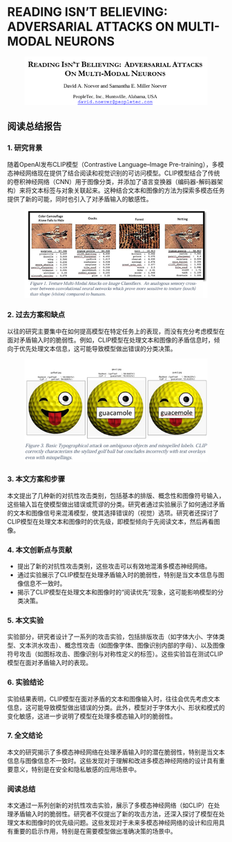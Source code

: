 # READING ISN’T BELIEVING:  ADVERSARIAL ATTACKS  ON MULTI-MODAL NEURONS

<figure><img src="../.gitbook/assets/image (5) (1) (1) (1) (1) (1) (1) (1) (1) (1) (1) (1) (1) (1) (1) (1) (1) (1) (1) (1) (1) (1) (1) (1) (1) (1) (1) (1) (1) (1) (1) (1) (1) (1).png" alt=""><figcaption></figcaption></figure>

## 阅读总结报告

### 1. 研究背景

随着OpenAI发布CLIP模型（Contrastive Language–Image Pre-training），多模态神经网络现在提供了结合阅读和视觉识别的可访问模型。CLIP模型结合了传统的卷积神经网络（CNN）用于图像分类，并添加了语言变换器（编码器-解码器架构）来将文本标签与对象关联起来。这种结合文本和图像的方法为探索多模态任务提供了新的可能，同时也引入了对矛盾输入的敏感性。

<figure><img src="../.gitbook/assets/image (6) (1) (1) (1) (1) (1) (1) (1) (1) (1) (1) (1) (1) (1) (1) (1) (1) (1) (1) (1) (1) (1) (1) (1) (1) (1) (1) (1) (1) (1) (1) (1).png" alt=""><figcaption></figcaption></figure>

### 2. 过去方案和缺点

以往的研究主要集中在如何提高模型在特定任务上的表现，而没有充分考虑模型在面对矛盾输入时的脆弱性。例如，CLIP模型在处理文本和图像的矛盾信息时，倾向于优先处理文本信息，这可能导致模型做出错误的分类决策。

<figure><img src="../.gitbook/assets/image (7) (1) (1) (1) (1) (1) (1) (1) (1) (1) (1) (1) (1) (1) (1) (1) (1) (1) (1) (1) (1) (1) (1) (1) (1) (1) (1) (1) (1).png" alt=""><figcaption></figcaption></figure>

### 3. 本文方案和步骤

本文提出了几种新的对抗性攻击类别，包括基本的排版、概念性和图像符号输入，这些输入旨在使模型做出错误或荒谬的分类。研究者通过实验展示了如何通过矛盾的文本和图像信号来混淆模型，使其选择错误的（视觉）选项。研究者还探讨了CLIP模型在处理文本和图像时的优先级，即模型倾向于先阅读文本，然后再看图像。

### 4. 本文创新点与贡献

* 提出了新的对抗性攻击类别，这些攻击可以有效地混淆多模态神经网络。
* 通过实验展示了CLIP模型在处理矛盾输入时的脆弱性，特别是当文本信息与图像信息不一致时。
* 揭示了CLIP模型在处理文本和图像时的“阅读优先”现象，这可能影响模型的分类决策。

### 5. 本文实验

实验部分，研究者设计了一系列的攻击实验，包括排版攻击（如字体大小、字体类型、文本洪水攻击）、概念性攻击（如图像字体、图像识别内部的字母）、以及图像符号攻击（如图标攻击、图像识别与对称性定义的标签）。这些实验旨在测试CLIP模型在面对矛盾输入时的表现。

### 6. 实验结论

实验结果表明，CLIP模型在面对矛盾的文本和图像输入时，往往会优先考虑文本信息，这可能导致模型做出错误的分类。此外，模型对于字体大小、形状和模式的变化敏感，这进一步说明了模型在处理多模态输入时的脆弱性。

### 7. 全文结论

本文的研究揭示了多模态神经网络在处理矛盾输入时的潜在脆弱性，特别是当文本信息与图像信息不一致时。这些发现对于理解和改进多模态神经网络的设计具有重要意义，特别是在安全和隐私敏感的应用场景中。

### 阅读总结

本文通过一系列创新的对抗性攻击实验，展示了多模态神经网络（如CLIP）在处理矛盾输入时的脆弱性。研究者不仅提出了新的攻击方法，还深入探讨了模型在处理文本和图像时的优先级问题。这些发现对于未来多模态神经网络的设计和应用具有重要的启示作用，特别是在需要模型做出准确决策的场景中。
